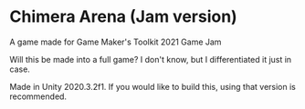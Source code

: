 # Chimera Arena (Jam version)
A game made for Game Maker's Toolkit 2021 Game Jam

Will this be made into a full game? I don't know, but I differentiated it just in case.

Made in Unity 2020.3.2f1. If you would like to build this, using that version is recommended.
